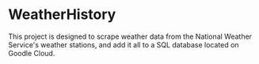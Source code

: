 # WeatherHistory
This project is designed to scrape weather data from the National Weather Service's weather stations, 
and add it all to a SQL database located on Goodle Cloud.
